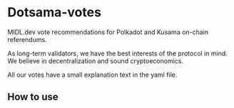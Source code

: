 # Dotsama-votes
MIDL.dev vote recommendations for Polkadot and Kusama on-chain referendums.

As long-term validators, we have the best interests of the protocol in mind. We believe in decentralization and sound cryptoeconomics.

All our votes have a small explanation text in the yaml file.

## How to use

### 
